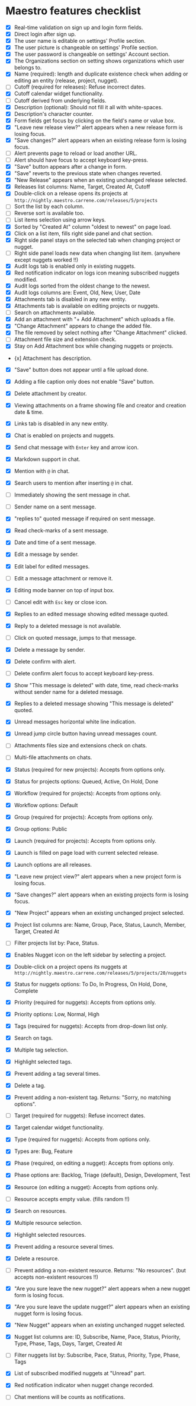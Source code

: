 # Maestro features checklist

- [x] Real-time validation on sign up and login form fields.  
- [x] Direct login after sign up.  
- [x] The user name is editable on settings' Profile section.  
- [x] The user picture is changeable on settings' Profile section.  
- [x] The user password is changeable on settings' Account section.  
- [x] The Organizations section on setting shows organizations which user belongs to.  
- [x] Name (required): length and duplicate existence check when adding or editing
an entity (release, project, nugget).  
- [ ] Cutoff (required for releases): Refuse incorrect dates.  
- [x] Cutoff calendar widget functionality.  
- [ ] Cutoff derived from underlying fields.  
- [x] Description (optional): Should not fill it all with white-spaces.  
- [x] Description's character counter.  
- [x] Form fields get focus by clicking on the field's name or value box.  
- [x] "Leave new release view?" alert appears when a new release form is losing 
focus.  
- [x] "Save changes?" alert appears when an existing release form is losing focus.  
- [ ] Alert prevents page to reload or load another URL.  
- [ ] Alert should have focus to accept keyboard key-press.  
- [x] "Save" button appears after a change in form.  
- [x] "Save" reverts to the previous state when changes reverted.  
- [x] "New Release" appears when an existing unchanged release selected.  
- [x] Releases list columns: Name, Target, Created At, Cutoff  
- [x] Double-click on a release opens its projects at 
`http://nightly.maestro.carrene.com/releases/5/projects`  
- [ ] Sort the list by each column.  
- [ ] Reverse sort is available too.  
- [ ] List items selection using arrow keys.  
- [x] Sorted by "Created At" column "oldest to newest" on page load.  
- [x] Click on a list item, fills right side panel and chat section.  
- [x] Right side panel stays on the selected tab when changing project or nugget.
- [ ] Right side panel loads new data when changing list item.  (anywhere except nuggets worked !!)
- [x] Audit logs tab is enabled only in existing nuggets.  
- [x] Red notification indicator on logs icon meaning subscribed nuggets modified.  
- [x] Audit logs sorted from the oldest change to the newest.
- [x] Audit logs columns are: Event, Old, New, User, Date  
- [x] Attachments tab is disabled in any new entity.
- [x] Attachments tab is available on editing projects or nuggets.  
- [ ] Search on attachments available.  
- [x] Add an attachment with "+ Add Attachment" which uploads a file.  
- [x] "Change Attachment" appears to change the added file.  
- [x] The file removed by select nothing after "Change Attachment" clicked.  
- [ ] Attachment file size and extension check.  
- [x] Stay on Add Attachment box while changing nuggets or projects.  
- {x] Attachment has description.  
- [x] "Save" button does not appear until a file upload done.  
- [x] Adding a file caption only does not enable "Save" button.  
- [x] Delete attachment by creator.  
- [x] Viewing attachments on a frame showing file and creator and creation date &
time.  
- [x] Links tab is disabled in any new entity.  
- [x] Chat is enabled on projects and nuggets.  
- [x] Send chat message with `Enter` key and arrow icon.  
- [x] Markdown support in chat.  
- [x] Mention with `@` in chat.  
- [x] Search users to mention after inserting `@` in chat.  
- [ ] Immediately showing the sent message in chat.  
- [ ] Sender name on a sent message.  
- [x] "replies  to" quoted message if required on sent message.  
- [x] Read check-marks of a sent message.  
- [x] Date and time of a sent message.  
- [x] Edit a message by sender.  
- [x] Edit label for edited messages. 
- [ ] Edit a message attachment or remove it.  
- [x] Editing mode banner on top of input box.  
- [ ] Cancel edit with `Esc` key or close icon.  
- [x] Replies to an edited message showing edited message quoted.  
- [x] Reply to a deleted message is not available.  
- [ ] Click on quoted message, jumps to that message.  
- [x] Delete a message by sender.  
- [x] Delete confirm with alert.  
- [ ] Delete confirm alert focus to accept keyboard key-press.  
- [x] Show "This message is deleted" with date, time, read check-marks without sender 
name for a deleted message.  
- [x] Replies to a deleted message showing "This message is deleted" quoted.  
- [x] Unread messages horizontal white line indication.  
- [x] Unread jump circle button having unread messages count.  
- [ ] Attachments files size and extensions check on chats.  
- [ ] Multi-file attachments on chats.  
- [x] Status (required for new projects): Accepts from options only.  
- [x] Status for projects options: Queued, Active, On Hold, Done  
- [x] Workflow (required for projects): Accepts from options only.  
- [x] Workflow options: Default  
- [x] Group (required for projects): Accepts from options only.  
- [x] Group options: Public  
- [x] Launch (required for projects): Accepts from options only.  
- [x] Launch is filled on page load with current selected release.  
- [x] Launch options are all releases.  
- [x] "Leave new project view?" alert appears when a new project form is losing 
focus.  
- [x] "Save changes?" alert appears when an existing projects form is losing focus.  
- [x] "New Project" appears when an existing unchanged project selected.  
- [x] Project list columns are: Name, Group, Pace, Status, Launch, Member, Target, 
  Created At  
- [ ] Filter projects list by: Pace, Status.  
- [x] Enables Nugget icon on the left sidebar by selecting a project.  
- [x] Double-click on a project opens its nuggets at 
`http://nightly.maestro.carrene.com/releases/5/projects/20/nuggets`  
- [x] Status for nuggets options: To Do, In Progress, On Hold, Done, Complete  
- [x] Priority (required for nuggets): Accepts from options only.  
- [x] Priority options: Low, Normal, High  
- [x] Tags (required for nuggets): Accepts from drop-down list only.  
- [x] Search on tags.  
- [x] Multiple tag selection.  
- [x] Highlight selected tags.  
- [x] Prevent adding a tag several times.  
- [x] Delete a tag.  
- [x] Prevent adding a non-existent tag. Returns: "Sorry, no matching options".  
- [ ] Target (required for nuggets): Refuse incorrect dates.  
- [x] Target calendar widget functionality.  
- [x] Type (required for nuggets): Accepts from options only.  
- [x] Types are: Bug, Feature  
- [x] Phase (required, on editing a nugget): Accepts from options only.  
- [x] Phase options are: Backlog, Triage (default), Design, Development, Test  
- [x] Resource (on editing a nugget): Accepts from options only.  
- [ ] Resource accepts empty value.  (fills random !!)
- [x] Search on resources.  
- [x] Multiple resource selection.  
- [x] Highlight selected resources.  
- [x] Prevent adding a resource several times.  
- [x] Delete a resource.  
- [ ] Prevent adding a non-existent resource. Returns: "No resources".  (but accepts non-existent resources !!)
- [x] "Are you sure leave the new nugget?" alert appears when a new nugget form is 
losing focus.  
- [x] "Are you sure leave the update nugget?" alert appears when an existing nugget 
form is losing focus.  
- [x] "New Nugget" appears when an existing unchanged nugget selected.  
- [x] Nugget list columns are: ID, Subscribe, Name, Pace, Status, Priority, Type, 
Phase, Tags, Days, Target, Created At  
- [ ] Filter nuggets list by: Subscribe, Pace, Status, Priority, Type, Phase, Tags  
- [x] List of subscribed modified nuggets at "Unread" part.  
- [x] Red notification indicator when nugget change recorded.  
- [ ] Chat mentions will be counts as notifications.  

